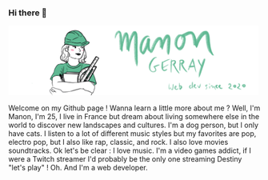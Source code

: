 ### Hi there 👋

<img src="manon.png" width="500" alt="Manon works" />

Welcome on my Github page ! Wanna learn a little more about me ? Well, I'm Manon, I'm 25, I live in France but dream about living somewhere else in the world to discover new landscapes and cultures. I'm a dog person, but I only have cats. I listen to a lot of different music styles but my favorites are pop, electro pop, but I also like rap, classic, and rock. I also love movies soundtracks. Ok let's be clear : I love music. I'm a video games addict, if I were a Twitch streamer I'd probably be the only one streaming Destiny "let's play" ! Oh. And I'm a web developer. 


